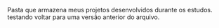 Pasta que armazena meus projetos desenvolvidos durante os estudos.
testando voltar para uma versão anterior do arquivo.
